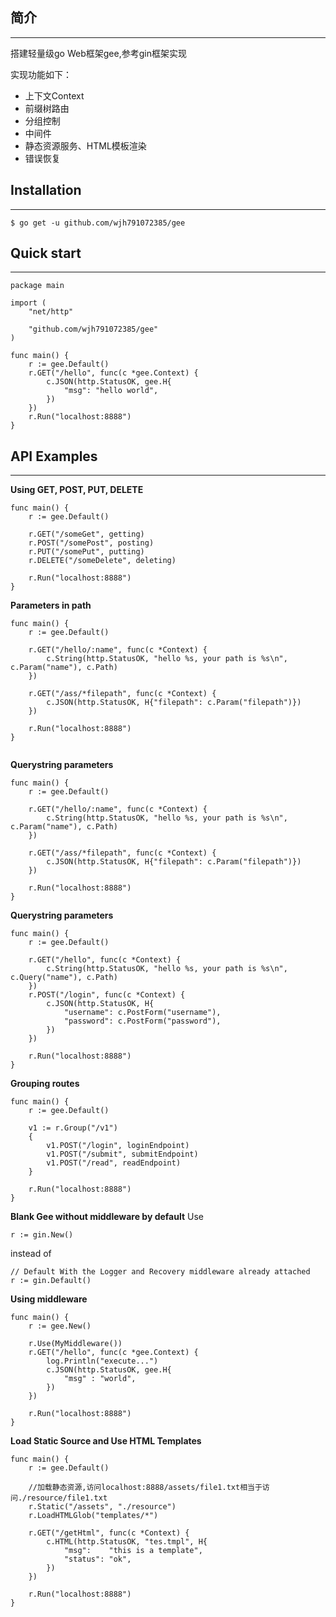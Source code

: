 ## 简介
***
搭建轻量级go Web框架gee,参考gin框架实现 

实现功能如下：
* 上下文Context
* 前缀树路由
* 分组控制
* 中间件
* 静态资源服务、HTML模板渲染
* 错误恢复

## Installation
***
```
$ go get -u github.com/wjh791072385/gee
```

## Quick start
***
```
package main

import (
	"net/http"

	"github.com/wjh791072385/gee"
)

func main() {
	r := gee.Default()
	r.GET("/hello", func(c *gee.Context) {
		c.JSON(http.StatusOK, gee.H{
			"msg": "hello world",
		})
	})
	r.Run("localhost:8888")
}

```

## API Examples
***
**Using GET, POST, PUT, DELETE**
```
func main() {
	r := gee.Default()
	
	r.GET("/someGet", getting)
	r.POST("/somePost", posting)
	r.PUT("/somePut", putting)
	r.DELETE("/someDelete", deleting)

	r.Run("localhost:8888")
}

```

**Parameters in path**
```
func main() {
	r := gee.Default()
	
	r.GET("/hello/:name", func(c *Context) {
		c.String(http.StatusOK, "hello %s, your path is %s\n", c.Param("name"), c.Path)
	})

	r.GET("/ass/*filepath", func(c *Context) {
		c.JSON(http.StatusOK, H{"filepath": c.Param("filepath")})
	})

	r.Run("localhost:8888")
}
	
```

**Querystring parameters**
```
func main() {
	r := gee.Default()
	
	r.GET("/hello/:name", func(c *Context) {
		c.String(http.StatusOK, "hello %s, your path is %s\n", c.Param("name"), c.Path)
	})

	r.GET("/ass/*filepath", func(c *Context) {
		c.JSON(http.StatusOK, H{"filepath": c.Param("filepath")})
	})

	r.Run("localhost:8888")
}
```
**Querystring parameters**
```
func main() {
	r := gee.Default()
	
	r.GET("/hello", func(c *Context) {
		c.String(http.StatusOK, "hello %s, your path is %s\n", c.Query("name"), c.Path)
	})
	r.POST("/login", func(c *Context) {
		c.JSON(http.StatusOK, H{
			"username": c.PostForm("username"),
			"password": c.PostForm("password"),
		})
	})

	r.Run("localhost:8888")
}
```

**Grouping routes**
```
func main() {
	r := gee.Default()
	
	v1 := r.Group("/v1")
	{
		v1.POST("/login", loginEndpoint)
		v1.POST("/submit", submitEndpoint)
		v1.POST("/read", readEndpoint)
	}

	r.Run("localhost:8888")
}
```

**Blank Gee without middleware by default**
Use
```
r := gin.New()
```
instead of
```
// Default With the Logger and Recovery middleware already attached
r := gin.Default()
```

**Using middleware**
```
func main() {
	r := gee.New()
	
	r.Use(MyMiddleware())
	r.GET("/hello", func(c *gee.Context) {
		log.Println("execute...")
		c.JSON(http.StatusOK, gee.H{
			"msg" : "world",
		})
	})

	r.Run("localhost:8888")
}
```
**Load Static Source and Use HTML Templates**
```
func main() {
	r := gee.Default()
	
	//加载静态资源,访问localhost:8888/assets/file1.txt相当于访问./resource/file1.txt
	r.Static("/assets", "./resource")
	r.LoadHTMLGlob("templates/*")
	
	r.GET("/getHtml", func(c *Context) {
		c.HTML(http.StatusOK, "tes.tmpl", H{
			"msg":    "this is a template",
			"status": "ok",
		})
	})

	r.Run("localhost:8888")
}
```
